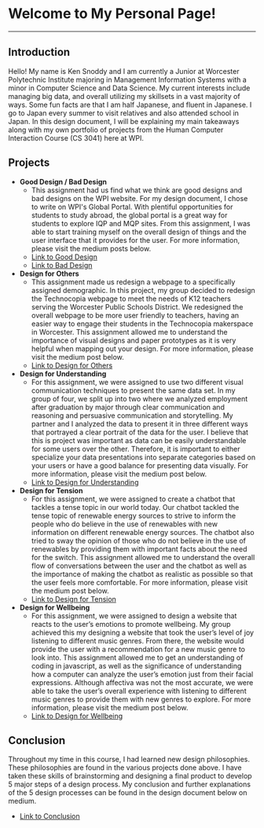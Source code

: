 # Welcome to My Personal Page!
*** 
## Introduction 
Hello! My name is Ken Snoddy and I am currently a Junior at Worcester Polytechnic Institute majoring in Management Information Systems with a minor in Computer Science and Data Science. 
My current interests include managing big data, and overall utilizing my skillsets in a vast majority of ways. 
Some fun facts are that I am half Japanese, and fluent in Japanese. 
I go to Japan every summer to visit relatives and also attended school in Japan. 
In this design document, I will be explaining my main takeaways along with my own portfolio of projects from the Human Computer Interaction Course (CS 3041) here at WPI.

## Projects
- **Good Design / Bad Design**
    - This assignment had us find what we think are good designs and bad designs on the WPI website. For my design document, I chose to write on WPI's Global Portal. With plentiful opportunities for students to study abroad, the global portal is a great way for students to explore IQP and MQP sites. From this assignment, I was able to start training myself on the overall design of things and the user interface that it provides for the user. For more information, please visit the medium posts below.
    - [Link to Good Design](https://medium.com/@kendog95/wpi-good-design-86ae2febe9c4)
    - [Link to Bad Design](https://medium.com/@kendog95/wpi-bad-design-53dca6736d8c)
- **Design for Others**
    - This assignment made us redesign a webpage to a specifically assigned demographic. In this project, my group decided to redesign the Technocopia webpage to meet the needs of K12 teachers serving the Worcester Public Schools District. We redesigned the overall webpage to be more user friendly to teachers, having an easier way to engage their students in the Technocopia makerspace in Worcester. This assignment allowed me to understand the importance of visual designs and paper prototypes as it is very helpful when mapping out your design. For more information, please visit the medium post below.
    - [Link to Design for Others](https://medium.com/@kendog95/design-for-others-df0d936dbd40)
- **Design for Understanding**
    - For this assignment, we were assigned to use two different visual communication techniques to present the same data set. In my group of four, we split up into two where we analyzed employment after graduation by major through clear communication and reasoning and persuasive communication and storytelling. My partner and I analyzed the data to present it in three different ways that portrayed a clear portrait of the data for the user. I believe that this is project was important as data can be easily understandable for some users over the other. Therefore, it is important to either specialize your data presentations into separate categories based on your users or have a good balance for presenting data visually. For more information, please visit the medium post below. 
    - [Link to Design for Understanding](https://cs3041-18b.github.io/designs/datavis_assn.html)
- **Design for Tension**
    - For this assignment, we were assigned to create a chatbot that tackles a tense topic in our world today. Our chatbot tackled the tense topic of renewable energy sources to strive to inform the people who do believe in the use of renewables with new information on different renewable energy sources. The chatbot also tried to sway the opinion of those who do not believe in the use of renewables by providing them with important facts about the need for the switch. This assignment allowed me to understand the overall flow of conversations between the user and the chatbot as well as the importance of making the chatbot as realistic as possible so that the user feels more comfortable. For more information, please visit the medium post below.
    - [Link to Design for Tension]( https://medium.com/@kendog95/design-for-tension-1911845406a1)
- **Design for Wellbeing**
    - For this assignment, we were assigned to design a website that reacts to the user’s emotions to promote wellbeing. My group achieved this my designing a website that took the user’s level of joy listening to different music genres. From there, the website would provide the user with a recommendation for a new music genre to look into. This assignment allowed me to get an understanding of coding in javascript, as well as the significance of understanding how a computer can analyze the user’s emotion just from their facial expressions. Although affectiva was not the most accurate, we were able to take the user’s overall experience with listening to different music genres to provide them with new genres to explore. For more information, please visit the medium post below. 
    - [Link to Design for Wellbeing]( https://medium.com/@kendog95/design-for-wellbeing-60bdd01745e7)
    
## Conclusion
Throughout my time in this course, I had learned new design philosophies. These philosophies are found in the various projects done above. I have taken these skills of brainstorming and designing a final product to develop 5 major steps of a design process. My conclusion and further explanations of the 5 design processes can be found in the design document below on medium. 
- [Link to Conclusion]( https://medium.com/@kendog95/design-manifesto-b84324e99018)

